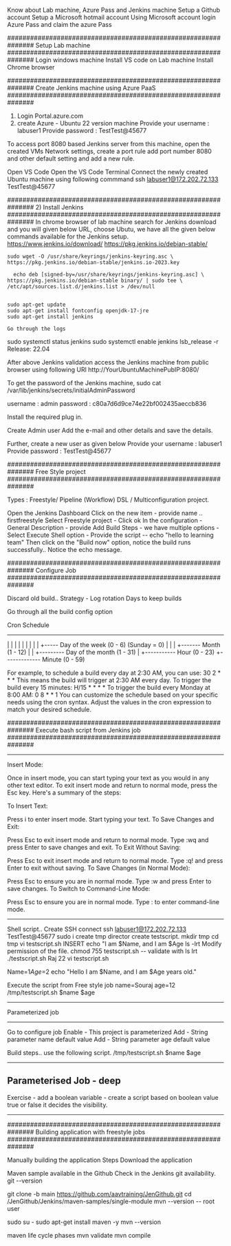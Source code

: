 Know about Lab machine, Azure Pass and Jenkins machine
Setup a Github account
Setup a Microsoft hotmail account 
Using Microsoft account login Azure Pass and claim the azure Pass

###############################################################
Setup Lab machine
###############################################################
Login windows machine
Install VS code on Lab machine
Install Chrome browser



###############################################################
Create Jenkins machine using Azure PaaS
###############################################################

1) Login Portal.azure.com
2) create Azure - Ubuntu 22 version machine
    Provide your username : labuser1
    Provide password : TestTest@45677

To access port 8080 based Jenkins server from this machine, open the created VMs Network settings, create a port rule add port number 8080 and other default setting and add a new rule.

Open VS Code
Open the VS Code Terminal
Connect the newly created Ubuntu machine using following commmand
    ssh labuser1@172.202.72.133
    TestTest@45677



###############################################################
2) Install Jenkins
###############################################################
In chrome browser of lab machine search for Jenkins download and you will given below URL, choose Ubutu, we have all the given below commands available for the Jenkins setup.
    https://www.jenkins.io/download/
    https://pkg.jenkins.io/debian-stable/


    sudo wget -O /usr/share/keyrings/jenkins-keyring.asc \
    https://pkg.jenkins.io/debian-stable/jenkins.io-2023.key

      echo deb [signed-by=/usr/share/keyrings/jenkins-keyring.asc] \
    https://pkg.jenkins.io/debian-stable binary/ | sudo tee \
    /etc/apt/sources.list.d/jenkins.list > /dev/null


    sudo apt-get update
    sudo apt-get install fontconfig openjdk-17-jre
    sudo apt-get install jenkins

    Go through the logs

sudo systemctl status jenkins
sudo systemctl enable jenkins
lsb_release -r
Release:        22.04

After above Jenkins validation access the Jenkins machine from public browser using following URl
http://YourUbuntuMachinePubIP:8080/

To get the password of the Jenkins machine, 
sudo cat /var/lib/jenkins/secrets/initialAdminPassword


username : admin
password : c80a7d6d9ce74e22bf002435aeccb836

Install the required plug in.

Create Admin user 
Add the e-mail and other details and save the details.

Further, create a new user as given below
    Provide your username : labuser1
    Provide password : TestTest@45677



###############################################################
Free Style project
###############################################################

Types : Freestyle/ Pipeline (Workflow) DSL / Multiconfiguration project.

Open the Jenkins Dashboard
Click on the new item - provide name .. firstfreestyle
Select Freestyle project - Click ok
In the configuration - General Description - provide
Add Build Steps - we have multiple options - Select Execute Shell option - Provide the script -- echo "hello to learning team"
Then click on the "Build now" option, notice the build runs successfully.. Notice the echo message.

###############################################################
Configure Job
###############################################################

Discard old build..
    Strategy - Log rotation
        Days to keep builds

Go through all the build config option

Cron Schedule
* * * * *
| | | | |
| | | | +----- Day of the week (0 - 6) (Sunday = 0)
| | | +------- Month (1 - 12)
| | +--------- Day of the month (1 - 31)
| +----------- Hour (0 - 23)
+------------- Minute (0 - 59)

For example, to schedule a build every day at 2:30 AM, you can use:
30 2 * * *
This means the build will trigger at 2:30 AM every day.
To trigger the build every 15 minutes:
H/15 * * * *
To trigger the build every Monday at 8:00 AM:
0 8 * * 1
You can customize the schedule based on your specific needs using the cron syntax. Adjust the values in the cron expression to match your desired schedule.

###############################################################
Execute bash script from Jenkins job
###############################################################

---------------
Insert Mode:

Once in insert mode, you can start typing your text as you would in any other text editor.
To exit insert mode and return to normal mode, press the Esc key.
Here's a summary of the steps:

To Insert Text:

Press i to enter insert mode.
Start typing your text.
To Save Changes and Exit:

Press Esc to exit insert mode and return to normal mode.
Type :wq and press Enter to save changes and exit.
To Exit Without Saving:

Press Esc to exit insert mode and return to normal mode.
Type :q! and press Enter to exit without saving.
To Save Changes (in Normal Mode):

Press Esc to ensure you are in normal mode.
Type :w and press Enter to save changes.
To Switch to Command-Line Mode:

Press Esc to ensure you are in normal mode.
Type : to enter command-line mode.

---------------
Shell script..
Create SSH connect 
    ssh labuser1@172.202.72.133
    TestTest@45677
    sudo i 
create tmp director create testscript.
mkdir tmp
cd tmp
vi testscript.sh
INSERT
echo "I am $Name, and I am $Age
ls -lrt
Modify permission of the file.
chmod 755 testscript.sh
-- validate with 
ls lrt
./testscript.sh Raj 22
vi testscript.sh

Name=$1
Age=$2
echo "Hello I am $Name, and I am $Age years old."

Execute the script from Free style job
name=Souraj
age=12
/tmp/testscript.sh $name $age

---------------

Parameterized job 

---------------

Go to configure job
Enable - This project is parameterized
Add - String parameter
    name
    default value
Add - String parameter
    age
    default value

Build steps.. use the following script.
/tmp/testscript.sh $name $age

---------
Parameterised Job - deep
----------

Exercise - add a boolean variable - create a script based on boolean value true or false it decides the visibility.


----------
###############################################################
Building application with freestyle jobs
###############################################################

Manually building the application
Steps
Download the application

Maven sample available in the Github
Check in the Jenkins git availability.
git --version

git clone -b main https://github.com/aavtraining/JenGithub.git
cd /JenGithub/Jenkins/maven-samples/single-module
 mvn --version
-- root user

 sudo su -
 sudo apt-get install maven -y
 mvn --version

 maven life cycle phases
 mvn validate
 mvn compile






























